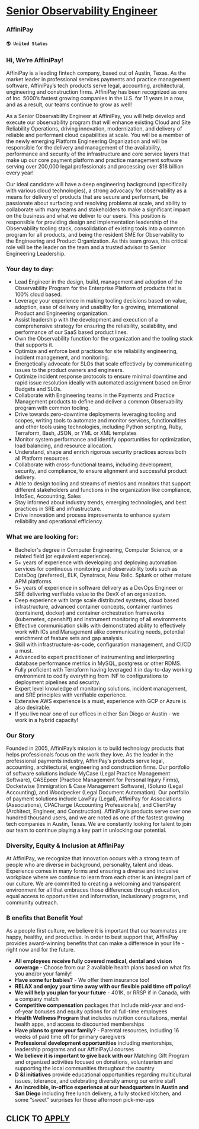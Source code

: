 # [Senior Observability Engineer](https://www.remotewlb.com/apply/senior-observability-engineer-80246)  
### AffiniPay  
#### `🌎 United States`  

### Hi, We’re AffiniPay!

AffiniPay is a leading fintech company, based out of Austin, Texas. As the market leader in professional services payments and practice management software, AffiniPay’s tech products serve legal, accounting, architectural, engineering and construction firms. AffiniPay has been recognized as one of Inc. 5000’s fastest growing companies in the U.S. for 11 years in a row, and as a result, our teams continue to grow as well!

As a Senior Observability Engineer at AffiniPay, you will help develop and execute our observability program that will enhance existing Cloud and Site Reliability Operations, driving innovation, modernization, and delivery of reliable and performant cloud capabilities at scale. You will be a member of the newly emerging Platform Engineering Organization and will be responsible for the delivery and management of the availability, performance and security of the infrastructure and core service layers that make up our core payment platform and practice management software serving over 200,000 legal professionals and processing over $18 billion every year!

Our ideal candidate will have a deep engineering background (specifically with various cloud technologies), a strong advocacy for observability as a means for delivery of products that are secure and performant, be passionate about surfacing and resolving problems at scale, and ability to collaborate with many teams and stakeholders to make a significant impact on the business and what we deliver to our users. This position is responsible for providing design and implementation leadership of the Observability tooling stack, consolidation of existing tools into a common program for all products, and being the resident SME for Observability to the Engineering and Product Organization. As this team grows, this critical role will be the leader on the team and a trusted advisor to Senior Engineering Leadership.

### Your day to day:

  * Lead Engineer in the design, build, management and adoption of the Observability Program for the Enterprise Platform of products that is 100% cloud based.
  * Leverage your experience in making tooling decisions based on value, adoption, ease of delivery and usability for a growing, international Product and Engineering organization.
  * Assist leadership with the development and execution of a comprehensive strategy for ensuring the reliability, scalability, and performance of our SaaS based product lines.
  * Own the Observability function for the organization and the tooling stack that supports it.
  * Optimize and enforce best practices for site reliability engineering, incident management, and monitoring.
  * Energetically advocate for SLOs that scale effectively by communicating issues to the product owners and engineers.
  * Optimize incident response protocols to ensure minimal downtime and rapid issue resolution ideally with automated assignment based on Error Budgets and SLOs.
  * Collaborate with Engineering teams in the Payments and Practice Management products to define and deliver a common Observability program with common tooling.
  * Drive towards zero-downtime deployments leveraging tooling and scopes, writing tools to automate and monitor services, functionalities and other tools using technologies, including Python scripting, Ruby, Terraform, Bash, JSON, or YML or XML templates
  * Monitor system performance and identify opportunities for optimization, load balancing, and resource allocation.
  * Understand, shape and enrich rigorous security practices across both all Platform resources.
  * Collaborate with cross-functional teams, including development, security, and compliance, to ensure alignment and successful product delivery.
  * Able to design tooling and streams of metrics and monitors that support different stakeholders and functions in the organization like compliance, InfoSec, Accounting, Sales
  * Stay informed about industry trends, emerging technologies, and best practices in SRE and infrastructure.
  * Drive innovation and process improvements to enhance system reliability and operational efficiency.

### What we are looking for:

  * Bachelor's degree in Computer Engineering, Computer Science, or a related field (or equivalent experience).
  * 5+ years of experience with developing and deploying automation services for continuous monitoring and observability tools such as DataDog (preferred), ELK, Dynatrace, New Relic. Splunk or other mature APM platforms.
  * 5+ years of experience in software delivery as a DevOps Engineer or SRE delivering verifiable value to the DevX of an organization.
  * Deep experience with large scale distributed systems, cloud based infrastructure, advanced container concepts, container runtimes (containerd, docker) and container orchestration frameworks (kubernetes, openshift) and instrument monitoring of all environments.
  * Effective communication skills with demonstrated ability to effectively work with ICs and Management alike communicating needs, potential enrichment of feature sets and gap analysis.
  * Skill with infrastructure-as-code, configuration management, and CI/CD a must.
  * Advanced to expert practitioner of instrumenting and interpreting database performance metrics in MySQL, postgress or other RDMS.
  * Fully proficient with Terraform having leveraged it in day-to-day working environment to codify everything from INF to configurations to deployment pipelines and security.
  * Expert level knowledge of monitoring solutions, incident management, and SRE principles with verifiable experience. 
  * Extensive AWS experience is a must, experience with GCP or Azure is also desirable.
  * If you live near one of our offices in either San Diego or Austin - we work in a hybrid capacity!

### Our Story

Founded in 2005, AffiniPay’s mission is to build technology products that helps professionals focus on the work they love. As the leader in the professional payments industry, AffiniPay’s products serve legal, accounting, architectural, engineering and construction firms. Our portfolio of software solutions include MyCase (Legal Practice Management Software), CASEpeer (Practice Management for Personal Injury Firms), Docketwise (Immigration & Case Management Software), (Soluno (Legal Accounting), and Woodpecker (Legal Document Automation). Our portfolio of payment solutions include LawPay (Legal), AffiniPay for Associations (Associations), CPACharge (Accounting Professionals), and ClientPay (Architect, Engineer, and Construction). AffiniPay’s products serve over one hundred thousand users, and we are noted as one of the fastest growing tech companies in Austin, Texas. We are constantly looking for talent to join our team to continue playing a key part in unlocking our potential.

### Diversity, Equity & Inclusion at AffiniPay

At AffiniPay, we recognize that innovation occurs with a strong team of people who are diverse in background, personality, talent and ideas. Experience comes in many forms and ensuring a diverse and inclusive workplace where we continue to learn from each other is an integral part of our culture. We are committed to creating a welcoming and transparent environment for all that embraces those differences through education, equal access to opportunities and information, inclusionary programs, and community outreach.

### B **enefits that Benefit You!**

As a people first culture, we believe it is important that our teammates are happy, healthy, and productive. In order to best support that, AffiniPay provides award-winning benefits that can make a difference in your life - right now and for the future.

  *  **All employees receive fully covered medical, dental and vision coverage** \- Choose from our 2 available health plans based on what fits you and/or your family!
  *  **Have some fur babies?** \- We offer them insurance too!
  *  **RELAX and enjoy your time away with our flexible paid time off policy!**
  *  **We will help you plan for your future** \- 401K, or RRSP if in Canada, with a company match
  *  **Competitive compensation** packages that include mid-year and end-of-year bonuses and equity options for all full-time employees
  *  **Health Wellness Program** that includes nutrition consultations, mental health apps, and access to discounted memberships
  *  **Have plans to grow your family?** \- Parental resources, including 16 weeks of paid time off for primary caregivers
  *  **Professional development opportunities** including mentorships, leadership programs and our AffiniPayU courses
  *  **We believe it is important to give back with our** Matching Gift Program and organized activities focused on donations, volunteerism and supporting the local communities throughout the country
  *  **D &I initiatives** provide educational opportunities regarding multicultural issues, tolerance, and celebrating diversity among our entire staff
  *  **An incredible, in-office experience at our headquarters in Austin and San Diego** including free lunch delivery, a fully stocked kitchen, and some “sweet” surprises for those afternoon pick-me-ups

  
## CLICK TO [APPLY](https://www.remotewlb.com/apply/senior-observability-engineer-80246)

